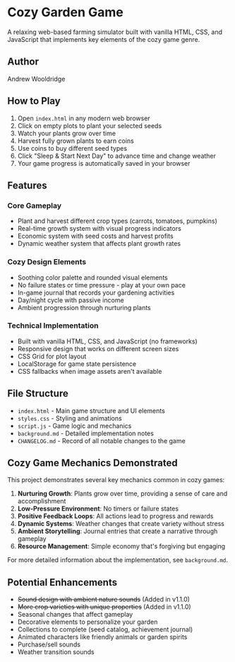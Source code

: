 # Cozy Garden Game

A relaxing web-based farming simulator built with vanilla HTML, CSS, and JavaScript that implements key elements of the cozy game genre.

## Author

Andrew Wooldridge

## How to Play

1. Open `index.html` in any modern web browser
2. Click on empty plots to plant your selected seeds
3. Watch your plants grow over time
4. Harvest fully grown plants to earn coins
5. Use coins to buy different seed types
6. Click "Sleep & Start Next Day" to advance time and change weather
7. Your game progress is automatically saved in your browser

## Features

### Core Gameplay
- Plant and harvest different crop types (carrots, tomatoes, pumpkins)
- Real-time growth system with visual progress indicators
- Economic system with seed costs and harvest profits
- Dynamic weather system that affects plant growth rates

### Cozy Design Elements
- Soothing color palette and rounded visual elements
- No failure states or time pressure - play at your own pace
- In-game journal that records your gardening activities
- Day/night cycle with passive income
- Ambient progression through nurturing plants

### Technical Implementation
- Built with vanilla HTML, CSS, and JavaScript (no frameworks)
- Responsive design that works on different screen sizes
- CSS Grid for plot layout
- LocalStorage for game state persistence
- CSS fallbacks when image assets aren't available

## File Structure

- `index.html` - Main game structure and UI elements
- `styles.css` - Styling and animations
- `script.js` - Game logic and mechanics
- `background.md` - Detailed implementation notes
- `CHANGELOG.md` - Record of all notable changes to the game

## Cozy Game Mechanics Demonstrated

This project demonstrates several key mechanics common in cozy games:

1. **Nurturing Growth**: Plants grow over time, providing a sense of care and accomplishment
2. **Low-Pressure Environment**: No timers or failure states
3. **Positive Feedback Loops**: All actions lead to progress and rewards
4. **Dynamic Systems**: Weather changes that create variety without stress
5. **Ambient Storytelling**: Journal entries that create a narrative through gameplay
6. **Resource Management**: Simple economy that's forgiving but engaging

For more detailed information about the implementation, see `background.md`.

## Potential Enhancements

- ~~Sound design with ambient nature sounds~~ (Added in v1.1.0)
- ~~More crop varieties with unique properties~~ (Added in v1.1.0)
- Seasonal changes that affect gameplay
- Decorative elements to personalize your garden
- Collections to complete (seed catalog, achievement journal)
- Animated characters like friendly animals or garden spirits
- Purchase/sell sounds
- Weather transition sounds
